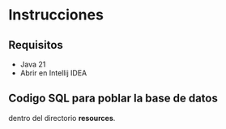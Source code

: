 # Instrucciones

## Requisitos
* Java 21
* Abrir en Intellij IDEA

## Codigo SQL para poblar la base de datos
dentro del directorio **resources**.